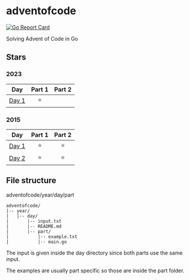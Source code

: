 # adventofcode

[![Go Report Card](https://goreportcard.com/badge/github.com/r4t1n/adventofcode)](https://goreportcard.com/report/github.com/r4t1n/adventofcode)

Solving Advent of Code in Go

## Stars

### 2023

|Day|Part 1|Part 2|
|:-:|:----:|:----:|
|[Day 1](2023/01)|⭐||

### 2015

|Day|Part 1|Part 2|
|:-:|:----:|:----:|
|[Day 1](2015/01)|⭐|⭐|
|[Day 2](2015/02)|⭐|⭐|

## File structure

adventofcode/year/day/part

```
adventofcode/
|-- year/
|   |-- day/
|       |-- input.txt
|       |-- README.md
|       |-- part/
|           |-- example.txt
|           |-- main.go
```

The input is given inside the day directory since both parts use the same input.

The examples are usually part specific so those are inside the part folder.

